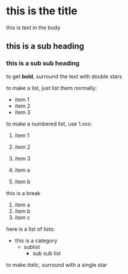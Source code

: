 # this is the title
this is text in the body 

## this is a sub heading 

### this is a sub sub heading

to get **bold**, surround the text with double stars

to make a list, just list them normally:
- item 1 
- item 2 
- item 3

to make a numbered list, use 1.xxx:
1. item 1
2. item 2
3. item 3

1. item a
1. item b

this is a break

1. item a
1. item b
1. item c

here is a list of lists:
- this is a category
  - sublist
    - sub sub list

to make *italic*, surround with a single star
